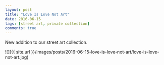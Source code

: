 ```yaml
---
layout: post
title: "Love Is Love Not Art"
date: 2016-06-15
tags: [street art, private collection]
comments: true
---
```

New addition to our street art collection.

![]({{ site.url }}/images/posts/2016-06-15-love-is-love-not-art/love-is-love-not-art.jpg)

